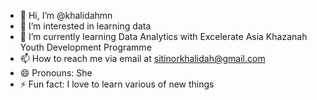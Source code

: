 - 👋 Hi, I’m @khalidahmn
- 👀 I’m interested in learning data
- 🌱 I’m currently learning Data Analytics with Excelerate Asia Khazanah Youth Development Programme
- 📫 How to reach me via email at sitinorkhalidah@gmail.com
- 😄 Pronouns: She
- ⚡ Fun fact: I love to learn various of new things

<!---
khalidahmn/khalidahmn is a ✨ special ✨ repository because its `README.md` (this file) appears on your GitHub profile.
You can click the Preview link to take a look at your changes.
--->
